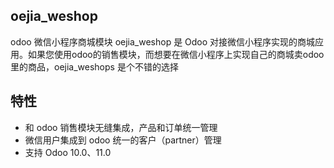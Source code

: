 ## oejia_weshop
odoo 微信小程序商城模块
oejia_weshop 是 Odoo 对接微信小程序实现的商城应用。如果您使用odoo的销售模块，而想要在微信小程序上实现自己的商城卖odoo里的商品，oejia_weshops 是个不错的选择

## 特性
* 和 odoo 销售模块无缝集成，产品和订单统一管理
* 微信用户集成到 odoo 统一的客户（partner）管理
* 支持 Odoo 10.0、11.0
